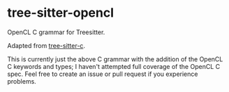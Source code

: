 # tree-sitter-opencl
OpenCL C grammar for Treesitter.

Adapted from [tree-sitter-c](https://github.com/tree-sitter/tree-sitter-c).

This is currently just the above C grammar with the addition of the OpenCL C keywords and types; I haven't attempted full coverage of the OpenCL C spec. Feel free to create an issue or pull request if you experience problems.
